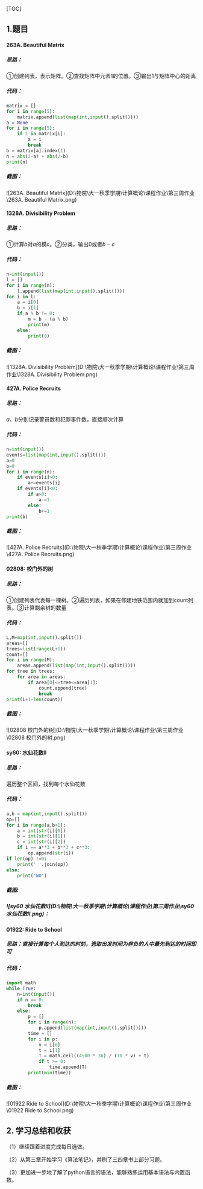 [TOC]



## 1.题目

#### 263A. Beautiful Matrix

##### 思路：

①创建列表，表示矩阵。②查找矩阵中元素1的位置。③输出1与矩阵中心的距离

##### 代码：

```python
matrix = []
for i in range(5):
    matrix.append(list(map(int,input().split())))
a = None
for i in range(5):
    if 1 in matrix[i]:
        a = i
        break
b = matrix[a].index(1)
n = abs(2-a) + abs(2-b)
print(n)
```

##### 截图：

![263A. Beautiful Matrix](D:\物院\大一秋季学期\计算概论\课程作业\第三周作业\263A. Beautiful Matrix.png)

#### 1328A. Divisibility Problem

##### 思路：

①计算$b$对$a$的模$c$。②分类，输出0或者$b-c$

##### 代码：

```python
n=int(input())
l = []
for i in range(n):
    l.append(list(map(int,input().split())))
for i in l:
    a = i[0]
    b = i[1]
    if a % b != 0:
        m = b - (a % b)
        print(m) 
    else:
        print(0)
```



##### 截图：

![1328A. Divisibility Problem](D:\物院\大一秋季学期\计算概论\课程作业\第三周作业\1328A. Divisibility Problem.png)

#### 427A. Police Recruits

##### 思路：

$a$、$b$分别记录警员数和犯罪事件数，直接顺次计算

##### 代码：

```python
n=int(input())
events=list(map(int,input().split()))
a=0
b=0
for i in range(n):
    if events[i]>0:
        a+=events[i]
    if events[i]<0:
        if a>0:
            a-=1
        else:
            b+=1
print(b)
```

##### 截图：

![427A. Police Recruits](D:\物院\大一秋季学期\计算概论\课程作业\第三周作业\427A. Police Recruits.png)

#### 02808: 校门外的树

##### 思路：

①创建列表代表每一棵树。②遍历列表，如果在修建地铁范围内就加到count列表。③计算剩余树的数量

##### 代码：

```python
L,M=map(int,input().split())
areas=[]
trees=list(range(L+1))
count=[]
for i in range(M):
    areas.append(list(map(int,input().split())))
for tree in trees:
    for area in areas:
        if area[0]<=tree<=area[1]:
            count.append(tree)
            break
print(L+1-len(count))
```



##### 截图：

![02808 校门外的树](D:\物院\大一秋季学期\计算概论\课程作业\第三周作业\02808 校门外的树.png)

#### sy60: 水仙花数II

##### 思路：

遍历整个区间，找到每个水仙花数

##### 代码：

```python
a,b = map(int,input().split())
op=[]
for i in range(a,b+1):
    a = int(str(i)[0])
    b = int(str(i)[1])
    c = int(str(i)[2])
    if i == a**3 + b**3 + c**3:
        op.append(str(i))
if len(op) !=0:
    print(' '.join(op))
else:
    print("NO")
```



##### 截图:

##### ![sy60 水仙花数Ⅱ](D:\物院\大一秋季学期\计算概论\课程作业\第三周作业\sy60 水仙花数Ⅱ.png)：

#### 01922: Ride to School

##### 思路：直接计算每个人到达的时刻，选取出发时间为非负的人中最先到达的时间即可

##### 代码：

```python
import math
while True:
    n=int(input())
    if n == 0:
        break
    else:
        p = []
        for i in range(n):
            p.append(list(map(int,input().split())))
        time = []
        for i in p:
            v = i[0]
            t = i[1]
            T = math.ceil((4500 * 36) / (10 * v) + t)
            if t >= 0:
                time.append(T)
        print(min(time))
```



##### 截图：

![01922 Ride to School](D:\物院\大一秋季学期\计算概论\课程作业\第三周作业\01922 Ride to School.png)

## 2. 学习总结和收获

（1）继续跟着进度完成每日选做。

（2）从第三章开始学习《算法笔记》，并刷了三四章书上部分习题。

（3）更加进一步地了解了python语言的语法，能够熟练运用基本语法与内置函数。